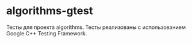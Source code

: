 # algorithms-gtest

Тесты для проекта algorithms. Тесты реализованы с использованием Google C++ Testing Framework.